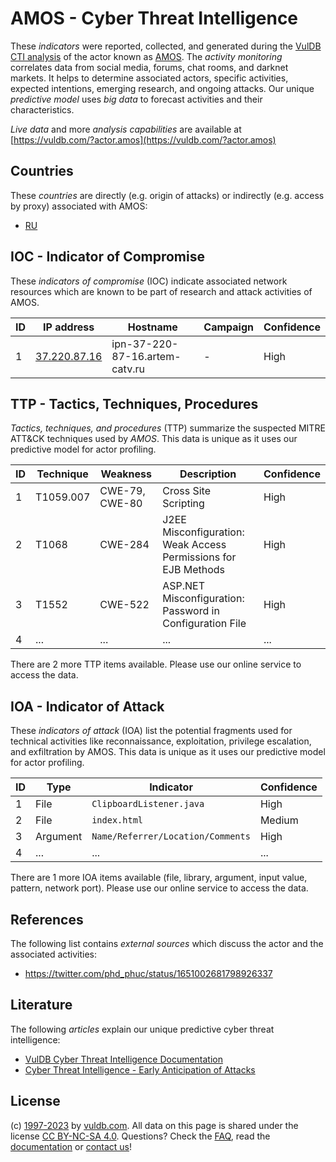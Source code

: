 # AMOS - Cyber Threat Intelligence

These _indicators_ were reported, collected, and generated during the [VulDB CTI analysis](https://vuldb.com/?kb.cti) of the actor known as [AMOS](https://vuldb.com/?actor.amos). The _activity monitoring_ correlates data from social media, forums, chat rooms, and darknet markets. It helps to determine associated actors, specific activities, expected intentions, emerging research, and ongoing attacks. Our unique _predictive model_ uses _big data_ to forecast activities and their characteristics.

_Live data_ and more _analysis capabilities_ are available at [https://vuldb.com/?actor.amos](https://vuldb.com/?actor.amos)

## Countries

These _countries_ are directly (e.g. origin of attacks) or indirectly (e.g. access by proxy) associated with AMOS:

* [RU](https://vuldb.com/?country.ru)

## IOC - Indicator of Compromise

These _indicators of compromise_ (IOC) indicate associated network resources which are known to be part of research and attack activities of AMOS.

ID | IP address | Hostname | Campaign | Confidence
-- | ---------- | -------- | -------- | ----------
1 | [37.220.87.16](https://vuldb.com/?ip.37.220.87.16) | ipn-37-220-87-16.artem-catv.ru | - | High

## TTP - Tactics, Techniques, Procedures

_Tactics, techniques, and procedures_ (TTP) summarize the suspected MITRE ATT&CK techniques used by _AMOS_. This data is unique as it uses our predictive model for actor profiling.

ID | Technique | Weakness | Description | Confidence
-- | --------- | -------- | ----------- | ----------
1 | T1059.007 | CWE-79, CWE-80 | Cross Site Scripting | High
2 | T1068 | CWE-284 | J2EE Misconfiguration: Weak Access Permissions for EJB Methods | High
3 | T1552 | CWE-522 | ASP.NET Misconfiguration: Password in Configuration File | High
4 | ... | ... | ... | ...

There are 2 more TTP items available. Please use our online service to access the data.

## IOA - Indicator of Attack

These _indicators of attack_ (IOA) list the potential fragments used for technical activities like reconnaissance, exploitation, privilege escalation, and exfiltration by AMOS. This data is unique as it uses our predictive model for actor profiling.

ID | Type | Indicator | Confidence
-- | ---- | --------- | ----------
1 | File | `ClipboardListener.java` | High
2 | File | `index.html` | Medium
3 | Argument | `Name/Referrer/Location/Comments` | High
4 | ... | ... | ...

There are 1 more IOA items available (file, library, argument, input value, pattern, network port). Please use our online service to access the data.

## References

The following list contains _external sources_ which discuss the actor and the associated activities:

* https://twitter.com/phd_phuc/status/1651002681798926337

## Literature

The following _articles_ explain our unique predictive cyber threat intelligence:

* [VulDB Cyber Threat Intelligence Documentation](https://vuldb.com/?kb.cti)
* [Cyber Threat Intelligence - Early Anticipation of Attacks](https://www.scip.ch/en/?labs.20201022)

## License

(c) [1997-2023](https://vuldb.com/?kb.changelog) by [vuldb.com](https://vuldb.com/?kb.about). All data on this page is shared under the license [CC BY-NC-SA 4.0](https://creativecommons.org/licenses/by-nc-sa/4.0/). Questions? Check the [FAQ](https://vuldb.com/?kb.faq), read the [documentation](https://vuldb.com/?kb) or [contact us](https://vuldb.com/?contact)!
